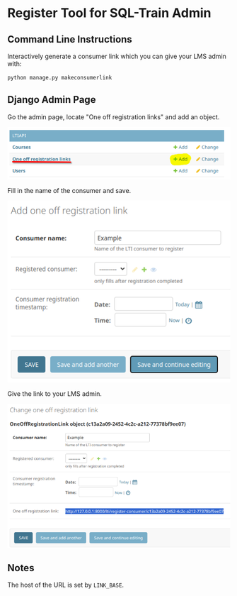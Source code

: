 <!--
SPDX-FileCopyrightText: 2023 2023, Nicolas Bota, Marcel Geiger, Florian Paul, Rajbir Singh, Niklas Sirch, Jan Swiridow, Duc Minh Vu, Mike Wegele

SPDX-License-Identifier: CC-BY-SA-4.0
-->

# Register Tool for SQL-Train Admin

## Command Line Instructions

Interactively generate a consumer link which you can give your LMS admin with:

```bash
python manage.py makeconsumerlink
```

## Django Admin Page

Go the admin page, locate "One off registration links" and add an object.

![Consumer Link](images/register_django_admin.png)

Fill in the name of the consumer and save.

![Form](images/register_django_admin_add.png)

Give the link to your LMS admin.

![Link](images/register_django_admin_link.png)

## Notes

The host of the URL is set by `LINK_BASE`.